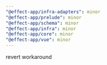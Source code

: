 ```yaml
---
"@effect-app/infra-adapters": minor
"@effect-app/prelude": minor
"@effect-app/schema": minor
"@effect-app/infra": minor
"@effect-app/core": minor
"@effect-app/vue": minor
---
```


revert workaround
